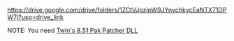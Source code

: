 https://drive.google.com/drive/folders/1ZCtVJpzjpW9JYnychkycEaNTX71DPW7j?usp=drive_link

NOTE: You need [Twin's 8.51 Pak Patcher DLL](https://cdn.discordapp.com/attachments/1174151696973312020/1240759981423198238/LargePakPatch8.51.dll?ex=6647bb47&is=664669c7&hm=70ebdedf8dd2dce3a0928d5ed91d2d91e5fe88e6e25e3dab77ca0023e5ae8fe4&)
